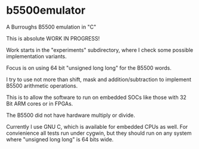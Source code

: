 # b5500emulator
A Burroughs B5500 emulation in "C"

This is absolute WORK IN PROGRESS!

Work starts in the "experiments" subdirectory, where I check some
possible implementation variants.

Focus is on using 64 bit "unsigned long long" for the B5500 words.

I try to use not more than shift, mask and addition/subtraction to
implement B5500 arithmetic operations.

This is to allow the software to run on embedded SOCs like those with 32
Bit ARM cores or in FPGAs.

The B5500 did not have hardware multiply or divide.

Currently I use GNU C, which is available for embedded CPUs as well.
For convienience all tests run under cygwin, but they should run on any
system where "unsigned long long" is 64 bits wide.